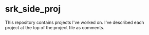 # srk_side_proj
This repository contains projects I've worked on. I've described each project at the top of the project file as comments.

